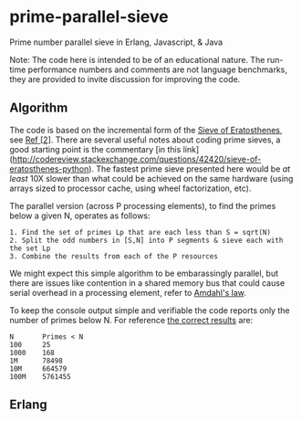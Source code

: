 prime-parallel-sieve
====================

Prime number parallel sieve in Erlang, Javascript, &amp; Java

Note: The code here is intended to be of an educational nature. The run-time performance numbers and comments are not language benchmarks, they are provided to invite discussion for improving the code.


Algorithm
---------
The code is based on the incremental form of the [Sieve of Eratosthenes](http://en.wikipedia.org/wiki/Sieve_of_eratosthenes), see [Ref [2]](http://en.wikipedia.org/wiki/Sieve_of_eratosthenes#cite_note-ONeill-2). There are several useful notes about coding prime sieves, a good starting point is the commentary [in this link] (http://codereview.stackexchange.com/questions/42420/sieve-of-eratosthenes-python). The fastest prime sieve presented here would be *at least* 10X slower than what could be achieved on the same hardware (using arrays sized to processor cache, using wheel factorization, etc).

The parallel version (across P processing elements), to find the primes below a given N, operates as follows:

    1. Find the set of primes Lp that are each less than S = sqrt(N)
    2. Split the odd numbers in [S,N] into P segments & sieve each with the set Lp
    3. Combine the results from each of the P resources

We might expect this simple algorithm to be embarassingly parallel, but there are issues like contention in a shared memory bus that could cause serial overhead in a processing element, refer to [Amdahl's law](http://en.wikipedia.org/wiki/Amdahl%27s_law).

To keep the console output simple and verifiable the code reports only the number of primes below N. For reference [the correct results](http://primes.utm.edu/howmany.shtml) are:

    N       Primes < N
    100     25
    1000    168
    1M      78498
    10M     664579
    100M    5761455


Erlang
------




